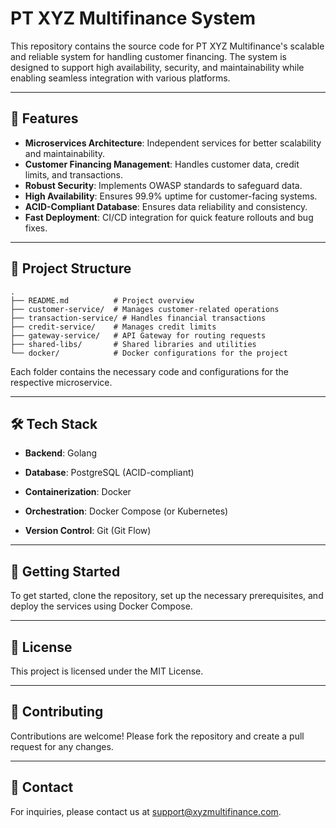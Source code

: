 # PT XYZ Multifinance System

This repository contains the source code for PT XYZ Multifinance's scalable and reliable system for handling customer financing. The system is designed to support high availability, security, and maintainability while enabling seamless integration with various platforms.

---

## 🚀 Features
- **Microservices Architecture**: Independent services for better scalability and maintainability.
- **Customer Financing Management**: Handles customer data, credit limits, and transactions.
- **Robust Security**: Implements OWASP standards to safeguard data.
- **High Availability**: Ensures 99.9% uptime for customer-facing systems.
- **ACID-Compliant Database**: Ensures data reliability and consistency.
- **Fast Deployment**: CI/CD integration for quick feature rollouts and bug fixes.

---

## 📂 Project Structure

```plaintext
.
├── README.md          # Project overview
├── customer-service/  # Manages customer-related operations
├── transaction-service/ # Handles financial transactions
├── credit-service/    # Manages credit limits
├── gateway-service/   # API Gateway for routing requests
├── shared-libs/       # Shared libraries and utilities
└── docker/            # Docker configurations for the project
```
Each folder contains the necessary code and configurations for the respective microservice.

---



## 🛠️ Tech Stack

- **Backend**: Golang

- **Database**: PostgreSQL (ACID-compliant)

- **Containerization**: Docker

- **Orchestration**: Docker Compose (or Kubernetes)

- **Version Control**: Git (Git Flow)



---



## 🌟 Getting Started



To get started, clone the repository, set up the necessary prerequisites, and deploy the services using Docker Compose.



---



## 📜 License

This project is licensed under the MIT License.



---



## 🤝 Contributing

Contributions are welcome! Please fork the repository and create a pull request for any changes.



---



## 💬 Contact

For inquiries, please contact us at [support@xyzmultifinance.com](mailto:support@xyzmultifinance.com).
